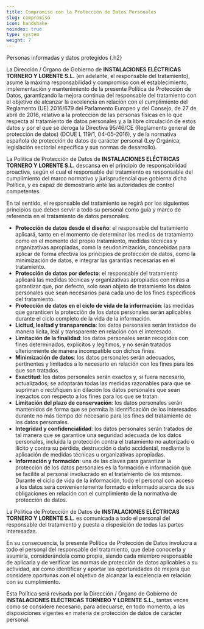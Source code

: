 ```yaml
---
title: Compromiso con la Protección de Datos Personales
slug: compromiso
icon: handshake
noindex: true
type: system
weight: 7
---
```


Personas informadas y datos protegidos
{.h2}

La Dirección / Órgano de Gobierno de **INSTALACIONES ELÉCTRICAS TORNERO Y LORENTE S.L.** (en adelante, el responsable del tratamiento), asume la máxima responsabilidad y compromiso con el establecimiento, implementación y mantenimiento de la presente Política de Protección de Datos, garantizando la mejora continua del responsable del tratamiento con el objetivo de alcanzar la excelencia en relación con el cumplimiento del Reglamento (UE) 2016/679 del Parlamento Europeo y del Consejo, de 27 de abril de 2016, relativo a la protección de las personas físicas en lo que respecta al tratamiento de datos personales y a la libre circulación de estos datos y por el que se deroga la Directiva 95/46/CE (Reglamento general de protección de datos) (DOUE L 119/1, 04-05-2016), y de la normativa española de protección de datos de carácter personal (Ley Orgánica, legislación sectorial específica y sus normas de desarrollo).

La Política de Protección de Datos de **INSTALACIONES ELÉCTRICAS TORNERO Y LORENTE S.L.** descansa en el principio de responsabilidad proactiva, según el cual el responsable del tratamiento es responsable del cumplimiento del marco normativo y jurisprudencial que gobierna dicha Política, y es capaz de demostrarlo ante las autoridades de control competentes.

En tal sentido, el responsable del tratamiento se regirá por los siguientes principios que deben servir a todo su personal como guía y marco de referencia en el tratamiento de datos personales:

- **Protección de datos desde el diseño**: el responsable del tratamiento aplicará, tanto en el momento de determinar los medios de tratamiento como en el momento del propio tratamiento, medidas técnicas y organizativas apropiadas, como la seudonimización, concebidas para aplicar de forma efectiva los principios de protección de datos, como la minimización de datos, e integrar las garantías necesarias en el tratamiento.
- **Protección de datos por defecto**: el responsable del tratamiento aplicará las medidas técnicas y organizativas apropiadas con miras a garantizar que, por defecto, solo sean objeto de tratamiento los datos personales que sean necesarios para cada uno de los fines específicos del tratamiento.
- **Protección de datos en el ciclo de vida de la información**: las medidas que garanticen la protección de los datos personales serán aplicables durante el ciclo completo de la vida de la información.
- **Licitud, lealtad y transparencia**: los datos personales serán tratados de manera lícita, leal y transparente en relación con el interesado.
- **Limitación de la finalidad**: los datos personales serán recogidos con fines determinados, explícitos y legítimos, y no serán tratados ulteriormente de manera incompatible con dichos fines.
- **Minimización de datos**: los datos personales serán adecuados, pertinentes y limitados a lo necesario en relación con los fines para los que son tratados.
- **Exactitud**: los datos personales serán exactos y, si fuera necesario, actualizados; se adoptarán todas las medidas razonables para que se supriman o rectifiquen sin dilación los datos personales que sean inexactos con respecto a los fines para los que se tratan.
- **Limitación del plazo de conservación**: los datos personales serán mantenidos de forma que se permita la identificación de los interesados durante no más tiempo del necesario para los fines del tratamiento de los datos personales.
- **Integridad y confidencialidad**: los datos personales serán tratados de tal manera que se garantice una seguridad adecuada de los datos personales, incluida la protección contra el tratamiento no autorizado o ilícito y contra su pérdida, destrucción o daño accidental, mediante la aplicación de medidas técnicas u organizativas apropiadas.
- **Información y formación**: una de las claves para garantizar la protección de los datos personales es la formación e información que se facilite al personal involucrado en el tratamiento de los mismos. Durante el ciclo de vida de la información, todo el personal con acceso a los datos será convenientemente formado e informado acerca de sus obligaciones en relación con el cumplimiento de la normativa de protección de datos.

La Política de Protección de Datos de **INSTALACIONES ELÉCTRICAS TORNERO Y LORENTE S.L.** es comunicada a todo el personal del responsable del tratamiento y puesta a disposición de todas las partes interesadas.

En su consecuencia, la presente Política de Protección de Datos involucra a todo el personal del responsable del tratamiento, que debe conocerla y asumirla, considerándola como propia, siendo cada miembro responsable de aplicarla y de verificar las normas de protección de datos aplicables a su actividad, así como identificar y aportar las oportunidades de mejora que considere oportunas con el objetivo de alcanzar la excelencia en relación con su cumplimiento.

Esta Política será revisada por la Dirección / Órgano de Gobierno de **INSTALACIONES ELÉCTRICAS TORNERO Y LORENTE S.L.**, tantas veces como se considere necesario, para adecuarse, en todo momento, a las disposiciones vigentes en materia de protección de datos de carácter personal.
